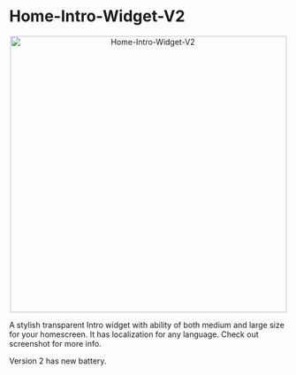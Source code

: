 # Home-Intro-Widget-V2

<p align="center" >
    <img width="500" alt="Home-Intro-Widget-V2" src ="./490146CD-1A20-49DF-A4DD-D76C383418D1.jpeg">
</p>

A stylish transparent Intro widget with ability of both medium and large size for your homescreen. It has localization for any language.
Check out screenshot for more info.

Version 2 has new battery.
